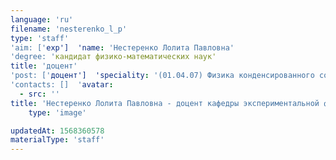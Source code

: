 ```yaml
---
language: 'ru'
filename: 'nesterenko_l_p'
type: 'staff'
'aim: ['exp']  'name: 'Нестеренко Лолита Павловна'
'degree: 'кандидат физико-математических наук'
title: 'доцент'
'post: ['доцент']  'speciality: '(01.04.07) Физика конденсированного состояния'
'contacts: []  'avatar:
  - src: ''
title: 'Нестеренко Лолита Павловна - доцент кафедры экспериментальной физики'
    type: 'image'

updatedAt: 1568360578
materialType: 'staff'
---
```


